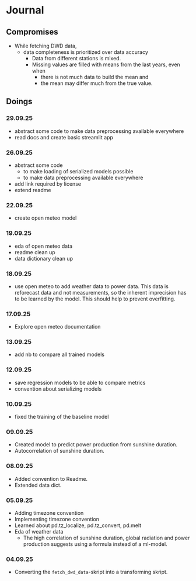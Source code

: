 # Journal

## Compromises

* While fetching DWD data,
  * data completeness is prioritized over data accuracy
    * Data from different stations is mixed.
    * Missing values are filled with means from the last years, even when
      * there is not much data to build the mean and
      * the mean may differ much from the true value.

## Doings  

### 29.09.25

* abstract some code to make data preprocessing available everywhere
* read docs and create basic streamlit app  

### 26.09.25

* abstract some code
  * to make loading of serialized models possible
  * to make data preprocessing available everywhere
* add link required by license
* extend readme

### 22.09.25

* create open meteo model

### 19.09.25

* eda of open meteo data
* readme clean up
* data dictionary clean up

### 18.09.25

* use open meteo to add weather data to power data. This data is reforecast data and not measurements, so the inherent imprecision has to be learned by the model. This should help to prevent overfitting.

### 17.09.25

* Explore open meteo documentation

### 13.09.25

* add nb to compare all trained models

### 12.09.25

* save regression models to be able to compare metrics
* convention about serializing models

### 10.09.25

* fixed the training of the baseline model

### 09.09.25

* Created model to predict power production from sunshine duration.
* Autocorrelation of sunshine duration.

### 08.09.25

* Added convention to Readme.
* Extended data dict.

### 05.09.25

* Adding timezone convention
* Implementing timezone convention
* Learned about pd.tz_localize, pd.tz_convert, pd.melt
* Eda of weather data
  * The high correlation of sunshine duration, global radiation and power production suggests using a formula instead of a ml-model.

### 04.09.25

* Converting the `fetch_dwd_data`-skript into a transforming skript.
